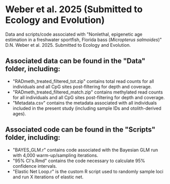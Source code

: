 # Weber et al. 2025 (Submitted to Ecology and Evolution)

Data and scripts/code associated with "Nonlethal, epigenetic age estimation in a freshwater sportfish, Florida bass (*Micropterus salmoides*)" D.N. Weber et al. 2025. Submitted to Ecology and Evolution.

## Associated data can be found in the "Data" folder, including:
- "RADmeth_treated_filtered_tot.zip" contains total read counts for all individuals and all CpG sites post-filtering for depth and coverage.
- "RADmeth_treated_filtered_match.zip" contains methylated read counts for all individuals and all CpG sites post-filtering for depth and coverage.
- "Metadata.csv" contains the metadata associated with all individuals included in the present study (including sample IDs and otolith-derived ages).

## Associated code can be found in the "Scripts" folder, including:

- "BAYES_GLM.r" contains code associated with the Bayesian GLM run with 4,000 warm-up/sampling iterations.
- "95% CI's.Rmd" contains the code necessary to calculate 95% confidence intervals.
- "Elastic Net Loop.r" is the custom R script used to randomly sample loci and run X iterations of elastic net.
